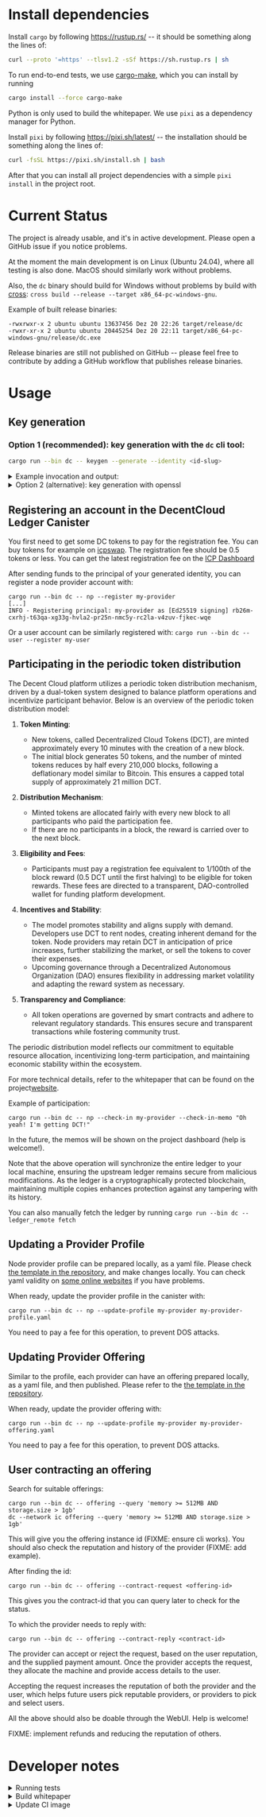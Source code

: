# Install dependencies

Install `cargo` by following https://rustup.rs/ -- it should be something along the lines of:

```bash
curl --proto '=https' --tlsv1.2 -sSf https://sh.rustup.rs | sh
```

To run end-to-end tests, we use [cargo-make](https://github.com/sagiegurari/cargo-make), which you can install by running

```bash
cargo install --force cargo-make
```

Python is only used to build the whitepaper. We use `pixi` as a dependency manager for Python.

Install `pixi` by following https://pixi.sh/latest/ -- the installation should be something along the lines of:

```bash
curl -fsSL https://pixi.sh/install.sh | bash
```

After that you can install all project dependencies with a simple `pixi install` in the project root.

# Current Status

The project is already usable, and it's in active development. Please open a GitHub issue if you notice problems.

At the moment the main development is on Linux (Ubuntu 24.04), where all testing is also done. MacOS should similarly work without problems.

Also, the `dc` binary should build for Windows without problems by build with [cross](https://github.com/cross-rs/cross): `cross build --release --target x86_64-pc-windows-gnu`.

Example of built release binaries:

```
-rwxrwxr-x 2 ubuntu ubuntu 13637456 Dez 20 22:26 target/release/dc
-rwxr-xr-x 2 ubuntu ubuntu 20445254 Dez 20 22:11 target/x86_64-pc-windows-gnu/release/dc.exe
```

Release binaries are still not published on GitHub -- please feel free to contribute by adding a GitHub workflow that publishes release binaries.

# Usage

## Key generation

### Option 1 (recommended): key generation with the `dc` cli tool:

```bash
cargo run --bin dc -- keygen --generate --identity <id-slug>
```

<details>
<summary>Example invocation and output:</summary>

```
cargo run --bin dc -- keygen --generate --identity my-provider
[...]
INFO - Mnemonic: <some words that you should save in a very safe place>
INFO - Generated identity: [Ed25519 signing] rb26m-cxrhj-t63qa-xg33g-hvla2-pr25n-nmc5y-rc2la-v4zuv-fjkec-wqe
```

</details>

<details>
<summary>Option 2 (alternative): key generation with openssl</summary>

For node provider:

```bash
mkdir -p $HOME/.dcc/identities/np
openssl genpkey -algorithm ED25519 -out $HOME/.dcc/identities/np/private.pem
```

For user:

```bash
mkdir -p $HOME/.dcc/identities/user
openssl genpkey -algorithm ED25519 -out $HOME/.dcc/identities/user/private.pem
```

</details>

## Registering an account in the DecentCloud Ledger Canister

You first need to get some DC tokens to pay for the registration fee. You can buy tokens for example on [icpswap](https://app.icpswap.com/swap?input=ryjl3-tyaaa-aaaaa-aaaba-cai&output=ggi4a-wyaaa-aaaai-actqq-cai).
The registration fee should be 0.5 tokens or less. You can get the latest registration fee on the [ICP Dashboard](https://dashboard.internetcomputer.org/canister/gplx4-aqaaa-aaaai-actra-cai)

After sending funds to the principal of your generated identity, you can register a node provider account with:

```
cargo run --bin dc -- np --register my-provider
[...]
INFO - Registering principal: my-provider as [Ed25519 signing] rb26m-cxrhj-t63qa-xg33g-hvla2-pr25n-nmc5y-rc2la-v4zuv-fjkec-wqe
```

Or a user account can be similarly registered with: `cargo run --bin dc -- user --register my-user`

## Participating in the periodic token distribution

The Decent Cloud platform utilizes a periodic token distribution mechanism, driven by a dual-token system designed to balance platform operations and incentivize participant behavior. Below is an overview of the periodic token distribution model:

1. **Token Minting**:

   - New tokens, called Decentralized Cloud Tokens (DCT), are minted approximately every 10 minutes with the creation of a new block.
   - The initial block generates 50 tokens, and the number of minted tokens reduces by half every 210,000 blocks, following a deflationary model similar to Bitcoin. This ensures a capped total supply of approximately 21 million DCT.

2. **Distribution Mechanism**:

   - Minted tokens are allocated fairly with every new block to all participants who paid the participation fee.
   - If there are no participants in a block, the reward is carried over to the next block.

3. **Eligibility and Fees**:

   - Participants must pay a registration fee equivalent to 1/100th of the block reward (0.5 DCT until the first halving) to be eligible for token rewards. These fees are directed to a transparent, DAO-controlled wallet for funding platform development.

4. **Incentives and Stability**:

   - The model promotes stability and aligns supply with demand. Developers use DCT to rent nodes, creating inherent demand for the token. Node providers may retain DCT in anticipation of price increases, further stabilizing the market, or sell the tokens to cover their expenses.
   - Upcoming governance through a Decentralized Autonomous Organization (DAO) ensures flexibility in addressing market volatility and adapting the reward system as necessary.

5. **Transparency and Compliance**:
   - All token operations are governed by smart contracts and adhere to relevant regulatory standards. This ensures secure and transparent transactions while fostering community trust.

The periodic distribution model reflects our commitment to equitable resource allocation, incentivizing long-term participation, and maintaining economic stability within the ecosystem.

For more technical details, refer to the whitepaper that can be found on the project[website](https://decent-cloud.org/).

Example of participation:

```
cargo run --bin dc -- np --check-in my-provider --check-in-memo "Oh yeah! I'm getting DCT!"
```

In the future, the memos will be shown on the project dashboard (help is welcome!).

Note that the above operation will synchronize the entire ledger to your local machine, ensuring the upstream ledger remains secure from malicious modifications. As the ledger is a cryptographically protected blockchain, maintaining multiple copies enhances protection against any tampering with its history.

You can also manually fetch the ledger by running `cargo run --bin dc -- ledger_remote fetch`

## Updating a Provider Profile

Node provider profile can be prepared locally, as a yaml file. Please check [the template in the repository](https://github.com/decent-stuff/decent-cloud/blob/main/examples/np-profile-template.yaml), and make changes locally. You can check yaml validity on [some online websites](https://www.yamllint.com/) if you have problems.

When ready, update the provider profile in the canister with:

```
cargo run --bin dc -- np --update-profile my-provider my-provider-profile.yaml
```

You need to pay a fee for this operation, to prevent DOS attacks.

## Updating Provider Offering

Similar to the profile, each provider can have an offering prepared locally, as a yaml file, and then published. Please refer to the [the template in the repository](https://github.com/decent-stuff/decent-cloud/blob/main/examples/np-offering-template.yaml).

When ready, update the provider offering with:

```
cargo run --bin dc -- np --update-profile my-provider my-provider-offering.yaml
```

You need to pay a fee for this operation, to prevent DOS attacks.

## User contracting an offering

Search for suitable offerings:

```
cargo run --bin dc -- offering --query 'memory >= 512MB AND storage.size > 1gb'
dc --network ic offering --query 'memory >= 512MB AND storage.size > 1gb'
```

This will give you the offering instance id (FIXME: ensure cli works). You should also check the reputation and history of the provider (FIXME: add example).

After finding the id:

```
cargo run --bin dc -- offering --contract-request <offering-id>
```

This gives you the contract-id that you can query later to check for the status.

To which the provider needs to reply with:

```
cargo run --bin dc -- offering --contract-reply <contract-id>
```

The provider can accept or reject the request, based on the user reputation, and the supplied payment amount.
Once the provider accepts the request, they allocate the machine and provide access details to the user.

Accepting the request increases the reputation of both the provider and the user, which helps future users pick reputable providers, or providers to pick and select users.

All the above should also be doable through the WebUI. Help is welcome!

FIXME: implement refunds and reducing the reputation of others.

# Developer notes

<details>
<summary>Running tests</summary>

You can run unit tests with:

```bash
cargo test
```

Or you can run the complete suite of unit tests and the canister tests using PocketIC, with [cargo-make](https://github.com/sagiegurari/cargo-make):

```bash
cargo make
```

</details>

<details>
<summary>Build whitepaper</summary>

There is a Python build script that uses a docker image with LaTeX and mermaid.js to build the whitepaper PDF.

You can invoke the build script with:

```bash
pixi run python3 ./docs/whitepaper/build.py
```

The result PDF document will be at `build/docs/whitepaper/whitepaper.pdf`.

</details>

<details>
<summary>Update CI image</summary>

There is a CI workflow that you can manually trigger on GitHub to refresh the CI build image: https://github.com/decent-stuff/decent-cloud/actions/workflows/build-container-image.yaml

If that fails, you can build the image locally and push it manually.

```
docker build .github/container/ --tag ghcr.io/decent-stuff/decent-cloud/ci-image:latest
docker push ghcr.io/decent-stuff/decent-cloud/ci-image:latest
```

If `docker push` fails with `denied: denied` or similar error, refresh the ghcr token at https://github.com/settings/tokens?page=1 and run

```
docker login ghcr.io
username: yanliu38
password: <generated token>
```

</details>
